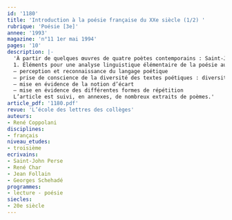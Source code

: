 ```yaml
---
id: '1180'
title: 'Introduction à la poésie française du XXe siècle (1/2) '
rubrique: 'Poésie [3e]'
annee: '1993'
magazine: 'n°11 1er mai 1994'
pages: '10'
description: |-
  'À partir de quelques œuvres de quatre poètes contemporains : Saint-John Perse, René Char, Jean Follain et Georges Schéhadé, cet article se propose de familiariser les élèves de troisième avec la poésie contemporaine par le biais de l’étude thématique du monde de l’enfance et de l’adolescence…
  1. Éléments pour une analyse linguistique élémentaire de la poésie au collège
  – perception et reconnaissance du langage poétique
  – prise de conscience de la diversité des textes poétiques : diversité typographique ; diversité de la longueur des vers ; diversité des rimes ; diversité du rythme
  – mise en évidence de la notion d’écart
  – mise en évidence des différentes formes de répétition
  L’article est suivi, en annexes, de nombreux extraits de poèmes.'
article_pdf: '1180.pdf'
revue: 'L’école des lettres des collèges'
auteurs:
- René Coppolani
disciplines:
- français
niveau_etudes:
- troisième
ecrivains:
- Saint-John Perse
- René Char
- Jean Follain
- Georges Schehadé
programmes:
- lecture - poésie
siecles:
- 20e siècle
---
```


